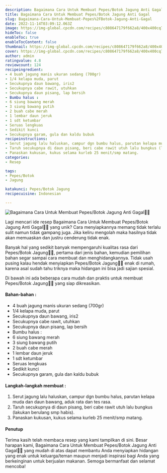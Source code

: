 ```yaml
---
description: Bagaimana Cara Untuk Membuat Pepes/Botok Jagung Anti Gagal"
title: Bagaimana Cara Untuk Membuat Pepes/Botok Jagung Anti Gagal
slug: Bagaimana-Cara-Untuk-Membuat-Pepes%2FBotok-Jagung-Anti-Gagal
date: 2022-11-14T03:09:12.063Z
image: https://img-global.cpcdn.com/recipes/c808647179f662a8/400x400cq70/photo.jpg
hideToc: false
enableToc: true
enableTocContent: false
thumbnail: https://img-global.cpcdn.com/recipes/c808647179f662a8/400x400cq70/photo.jpg
cover: https://img-global.cpcdn.com/recipes/c808647179f662a8/400x400cq70/photo.jpg
author: admin
ratingvalue: 4.8
reviewcount: 124
recipeingredient:
- 4 buah jagung manis ukuran sedang (700gr)
- 1/4 kelapa muda, parut
- Secukupnya daun bawang, iris2
- Secukupnya cabe rawit, utuhkan
- Secukupnya daun pisang, lap bersih
- Bumbu halus :
- 6 siung bawang merah
- 3 siung bawang putih
- 2 buah cabe merah
- 1 lembar daun jeruk
- 1 sdt ketumbar
- Seruas lengkuas
- Sedikit kunci
- Secukupnya garam, gula dan kaldu bubuk
recipeinstructions:
- Serut jagung lalu haluskan, campur dgn bumbu halus, parutan kelapa muda dan daun bawang, aduk rata dan tes rasa.
- Taruh secukupnya di daun pisang, beri cabe rawit utuh lalu bungkus (lakukan berulang smp habis).
- Panaskan kukusan, kukus selama kurleb 25 menit/smp matang.
categories:
- Resep

tags:
- Pepes/Botok
- Jagung

katakunci: Pepes/Botok Jagung
recipecuisine: Indonesian

---
```


![Bagaimana Cara Untuk Membuat Pepes/Botok Jagung Anti Gagal👩‍🍳](https://img-global.cpcdn.com/recipes/c808647179f662a8/400x400cq70/photo.jpg)

Lagi mencari ide resep Bagaimana Cara Untuk Membuat Pepes/Botok Jagung Anti Gagal👩‍🍳 yang unik? Cara menyiapkannya memang tidak terlalu sulit namun tidak gampang juga. Jika keliru mengolah maka hasilnya tidak akan memuaskan dan justru cenderung tidak enak.

Banyak hal yang sedikit banyak mempengaruhi kualitas rasa dari Pepes/Botok Jagung👩‍🍳, pertama dari jenis bahan, kemudian pemilihan bahan segar sampai cara membuat dan menghidangkannya. Tidak usah pusing kalau hendak menyiapkan Pepes/Botok Jagung👩‍🍳 enak di rumah, karena asal sudah tahu triknya maka hidangan ini bisa jadi sajian spesial.

Di bawah ini ada beberapa cara mudah dan praktis untuk membuat Pepes/Botok Jagung👩‍🍳 yang siap dikreasikan.

<!--inarticleads1-->

#### Bahan-bahan :

- 4 buah jagung manis ukuran sedang (700gr)
- 1/4 kelapa muda, parut
- Secukupnya daun bawang, iris2
- Secukupnya cabe rawit, utuhkan
- Secukupnya daun pisang, lap bersih
- Bumbu halus :
- 6 siung bawang merah
- 3 siung bawang putih
- 2 buah cabe merah
- 1 lembar daun jeruk
- 1 sdt ketumbar
- Seruas lengkuas
- Sedikit kunci
- Secukupnya garam, gula dan kaldu bubuk

<!--inarticleads2-->

#### Langkah-langkah membuat :

1. Serut jagung lalu haluskan, campur dgn bumbu halus, parutan kelapa muda dan daun bawang, aduk rata dan tes rasa.
1. Taruh secukupnya di daun pisang, beri cabe rawit utuh lalu bungkus (lakukan berulang smp habis).
1. Panaskan kukusan, kukus selama kurleb 25 menit/smp matang.

#### Penutup

Terima kasih telah membaca resep yang kami tampilkan di sini. Besar harapan kami, Bagaimana Cara Untuk Membuat Pepes/Botok Jagung Anti Gagal👩‍🍳 yang mudah di atas dapat membantu Anda menyiapkan hidangan yang enak untuk keluarga/teman maupun menjadi inspirasi bagi Anda yang berkeinginan untuk berjualan makanan. Semoga bermanfaat dan selamat mencoba!